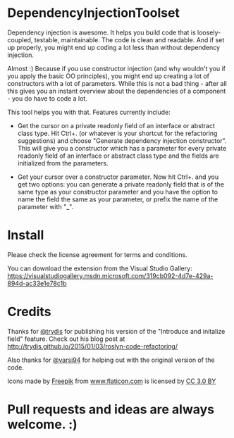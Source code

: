 # DependencyInjectionToolset

Dependency injection is awesome. It helps you build code that is loosely-coupled, testable, maintainable. The code is
clean and readable. And if set up properly, you might end up coding a lot less than without dependency injection.  

Almost :) Because if you use constructor injection (and why wouldn't you if you apply the basic OO principles), you might end
up creating a lot of constructors with a lot of parameters. While this is not a bad thing - after all this gives you an instant
overview about the dependencies of a component - you do have to code a lot.

This tool helps you with that. Features currently include:
* Get the cursor on a private readonly field of an interface or abstract class type. Hit Ctrl+. (or whatever is your
shortcut for the refactoring suggestions) and choose "Generate dependency injection constructor". This will give you a 
constructor which has a parameter for every private readonly field of an interface or abstract class type and the fields
are initialized from the parameters.

* Get your cursor over a constructor parameter. Now hit Ctrl+. and you get two options: you can generate a private
readonly field that is of the same type as your constructor parameter and you have the option to name the field the
same as your parameter, or prefix the name of the parameter with "_".

# Install

Please check the license agreement for terms and conditions.  

You can download the extension from the Visual Studio Gallery:  
https://visualstudiogallery.msdn.microsoft.com/319cb092-4d7e-429a-894d-ac33e1e78c1b


# Credits

Thanks for [@trydis](https://github.com/trydis) for publishing his version of the "Introduce and initalize field" feature.
Check out his blog post at http://trydis.github.io/2015/01/03/roslyn-code-refactoring/

Also thanks for [@varsi94](https://github.com/varsi94) for helping out with the original version of the code.

<div>Icons made by <a href="http://www.freepik.com" title="Freepik">Freepik</a> from <a href="http://www.flaticon.com" title="Flaticon">www.flaticon.com</a> is licensed by <a href="http://creativecommons.org/licenses/by/3.0/" title="Creative Commons BY 3.0" target="_blank">CC 3.0 BY</a></div>

# Pull requests and ideas are always welcome. :) 